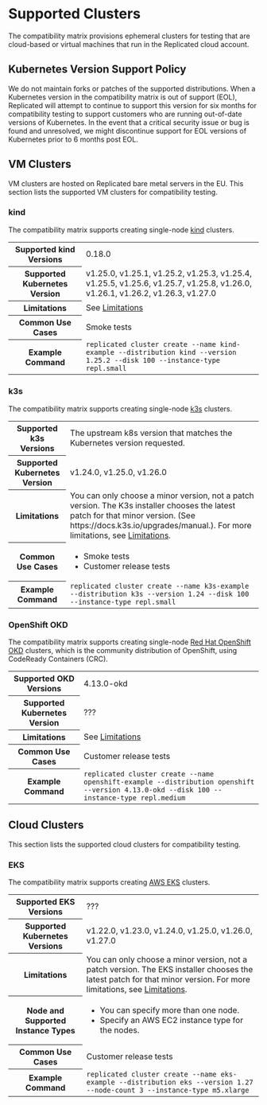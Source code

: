 # Supported Clusters

The compatibility matrix provisions ephemeral clusters for testing that are cloud-based or virtual machines that run in the Replicated cloud account.

## Kubernetes Version Support Policy

We do not maintain forks or patches of the supported distributions. When a Kubernetes version in the compatibility matrix is out of support (EOL), Replicated will attempt to continue to support this version for six months for compatibility testing to support customers who are running out-of-date versions of Kubernetes. In the event that a critical security issue or bug is found and unresolved, we might discontinue support for EOL versions of Kubernetes prior to 6 months post EOL.

## VM Clusters

VM clusters are hosted on Replicated bare metal servers in the EU. This section lists the supported VM clusters for compatibility testing.

### kind

The compatibility matrix supports creating single-node [kind](https://kind.sigs.k8s.io/) clusters.

<table>
  <tr>
    <th>Supported kind Versions</th>
    <td>0.18.0</td>
  </tr>
  <tr>
    <th>Supported Kubernetes Version</th>
    <td>v1.25.0, v1.25.1, v1.25.2, v1.25.3, v1.25.4, v1.25.5, v1.25.6, v1.25.7, v1.25.8, v1.26.0, v1.26.1, v1.26.2, v1.26.3, v1.27.0</td>
  </tr>
  <tr>
    <th>Limitations</th>
    <td>See <a href="testing-about#limitations">Limitations</a></td>
  </tr>
  <tr>
    <th>Common Use Cases</th>
    <td>Smoke tests</td>
  </tr>
  <tr>
    <th>Example Command</th>
    <td><code>replicated cluster create --name kind-example --distribution kind --version 1.25.2 --disk 100 --instance-type repl.small</code></td>
  </tr>
</table>

### k3s

The compatibility matrix supports creating single-node [k3s](https://k3s.io) clusters.

<table>
  <tr>
    <th>Supported k3s Versions</th>
    <td>The upstream k8s version that matches the Kubernetes version requested.</td>
  </tr>
  <tr>
    <th>Supported Kubernetes Version</th>
    <td>v1.24.0, v1.25.0, v1.26.0</td>
  </tr>
  <tr>
    <th>Limitations</th>
    <td>You can only choose a minor version, not a patch version. The K3s installer chooses the latest patch for that minor version. (See https://docs.k3s.io/upgrades/manual.). For more limitations, see <a href="testing-about#limitations">Limitations</a>.</td>
  </tr>
  <tr>
    <th>Common Use Cases</th>
    <td><ul><li>Smoke tests</li><li>Customer release tests</li></ul></td>
  </tr>
  <tr>
    <th>Example Command</th>
    <td><code>replicated cluster create --name k3s-example --distribution k3s --version 1.24 --disk 100 --instance-type repl.small</code></td>
  </tr>
</table>

### OpenShift OKD

The compatibility matrix supports creating single-node [Red Hat OpenShift OKD](https://www.okd.io/) clusters, which is the community distribution of OpenShift, using CodeReady Containers (CRC). 

<table>
  <tr>
    <th>Supported OKD Versions</th>
    <td>4.13.0-okd</td>
  </tr>
  <tr>
    <th>Supported Kubernetes Version</th>
    <td>???</td>
  </tr>
  <tr>
    <th>Limitations</th>
    <td>See <a href="testing-about#limitations">Limitations</a></td>
  </tr>
  <tr>
    <th>Common Use Cases</th>
    <td>Customer release tests</td>
  </tr>
  <tr>
    <th>Example Command</th>
    <td><code>replicated cluster create --name openshift-example --distribution openshift --version 4.13.0-okd --disk 100 --instance-type repl.medium
</code></td>
  </tr>
</table>


## Cloud Clusters

This section lists the supported cloud clusters for compatibility testing.

### EKS

The compatibility matrix supports creating [AWS EKS](https://aws.amazon.com/eks/?nc2=type_a) clusters.

<table>
  <tr>
    <th>Supported EKS Versions</th>
    <td>???</td>
  </tr>
  <tr>
    <th>Supported Kubernetes Versions</th>
    <td>v1.22.0, v1.23.0, v1.24.0, v1.25.0, v1.26.0, v1.27.0</td>
  </tr>
  <tr>
    <th>Limitations</th>
    <td>You can only choose a minor version, not a patch version. The EKS installer chooses the latest patch for that minor version. For more limitations, see <a href="testing-about#limitations">Limitations</a>.</td>
  </tr>
  <tr>
    <th>Node and Supported Instance Types</th>
    <td><ul><li>You can specify more than one node.</li><li>Specify an AWS EC2 instance type for the nodes.
</li></ul></td>
  </tr>
  <tr>
    <th>Common Use Cases</th>
    <td>Customer release tests</td>
  </tr>
  <tr>
    <th>Example Command</th>
    <td><code>replicated cluster create --name eks-example --distribution eks --version 1.27 --node-count 3 --instance-type m5.xlarge</code></td>
  </tr>
</table>
